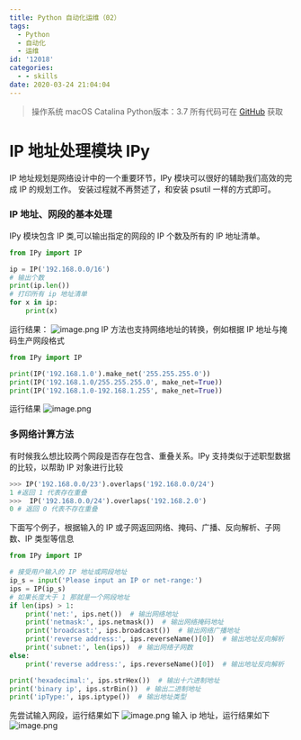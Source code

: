 ```yaml
---
title: Python 自动化运维（02）
tags:
  - Python
  - 自动化
  - 运维
id: '12018'
categories:
  - - skills
date: 2020-03-24 21:04:04
---
```


> 操作系统 macOS Catalina Python版本：3.7 所有代码可在 [GitHub](https://github.com/Swq1227/devops "GitHub") 获取

# IP 地址处理模块 IPy

IP 地址规划是网络设计中的一个重要环节，IPy 模块可以很好的辅助我们高效的完成 IP 的规划工作。 安装过程就不再赘述了，和安装 psutil 一样的方式即可。

### IP 地址、网段的基本处理

IPy 模块包含 IP 类,可以输出指定的网段的 IP 个数及所有的 IP 地址清单。

```python
from IPy import IP

ip = IP('192.168.0.0/16')
# 输出个数
print(ip.len())
# 打印所有 ip 地址清单
for x in ip:
    print(x)
```

运行结果： ![image.png](https://i.loli.net/2020/03/24/y4smxnTJjouh7B3.png) IP 方法也支持网络地址的转换，例如根据 IP 地址与掩码生产网段格式

```python
from IPy import IP

print(IP('192.168.1.0').make_net('255.255.255.0'))
print(IP('192.168.1.0/255.255.255.0', make_net=True))
print(IP('192.168.1.0-192.168.1.255', make_net=True))

```

运行结果 ![image.png](https://i.loli.net/2020/03/24/fcZxjQC3hWRua65.png)

### 多网络计算方法

有时候我么想比较两个网段是否存在包含、重叠关系。IPy 支持类似于述职型数据的比较，以帮助 IP 对象进行比较

```python
>>> IP('192.168.0.0/23').overlaps('192.168.0.0/24')
1 #返回 1 代表存在重叠
>>>  IP('192.168.0.0/24').overlaps('192.168.2.0')
0 # 返回 0 代表不存在重叠
```

下面写个例子，根据输入的 IP 或子网返回网络、掩码、广播、反向解析、子网数、IP 类型等信息

```python
from IPy import IP

# 接受用户输入的 IP 地址或网段地址
ip_s = input('Please input an IP or net-range:')
ips = IP(ip_s)
# 如果长度大于 1 那就是一个网段地址
if len(ips) > 1:
    print('net:', ips.net())  # 输出网络地址
    print('netmask:', ips.netmask())  # 输出网络掩码地址
    print('broadcast:', ips.broadcast())  # 输出网络广播地址
    print('reverse address:', ips.reverseName()[0])  # 输出地址反向解析
    print('subnet:', len(ips))  # 输出网络子网数
else:
    print('reverse address:', ips.reverseName()[0])  # 输出地址反向解析

print('hexadecimal:', ips.strHex())  # 输出十六进制地址
print('binary ip', ips.strBin())  # 输出二进制地址
print('ipType:', ips.iptype())  # 输出地址类型

```

先尝试输入网段，运行结果如下 ![image.png](https://i.loli.net/2020/03/24/TaYiIyFgzWGDtZM.png) 输入 ip 地址，运行结果如下 ![image.png](https://i.loli.net/2020/03/24/AfkJTG2OWbKUp9q.png)